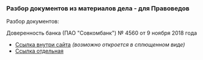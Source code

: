### Разбор документов из материалов дела - для Правоведов

Разбор документов:

Доверенность банка (ПАО "Совкомбанк") № 4560 от 9 ноября 2018 года
- [Ссылка внутри сайта](./prav-rus-doc-doverennost-bank-sovcombank-rus-dov-lic1-20181109n04560/) *(возможно откроется в сплющенном виде)*
- [Ссылка отдельная](https://bit.ly/3Fi66Ea)
